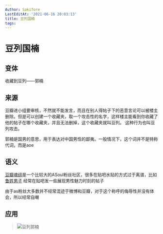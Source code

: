 ```yaml
---
Author: Sakifore
LastEditAt: '2021-06-16 20:03:13'
title: 豆列国楠
tags:
---
```

# 豆列国楠

## 变体

收藏到豆列——郭楠

## 来源

豆瓣进小组要审核，不然就不能发言，而且在别人得帖子下的恶意言论可以被楼主删除。但是可以创建一个收藏夹，取一个攻击性的名字，这样楼主能看到你收藏了他的帖子在哪个收藏夹，并且无法删掉，这个收藏夹就叫豆列。
这种行为也叫豆列攻击。

郭楠是国男的意思，用于表达对中国男性的鄙夷。一般情况下，这个词并不是特称代词，而是aoe

## 语义

[豆瓣魂组](https://www.douban.com/group/a-soul/)是一个比较大的ASoul粉丝社区，很多在贴吧水贴的方式过于离谱，比如[鲁姓男子](https://tieba.baidu.com/home/main?un=%E9%B2%81%E5%A7%93%E7%94%B7%E5%AD%90%E2%96%AB)
经常在贴吧发一些展现男性魅力时刻的帖子

由于as粉丝大多数并不经常混迹于微博和豆瓣，对于这个称呼的侮辱性并没有体会，所以经常自嘲

## 应用

>![豆列郭楠](/img/pics/豆列郭楠.jpg)

